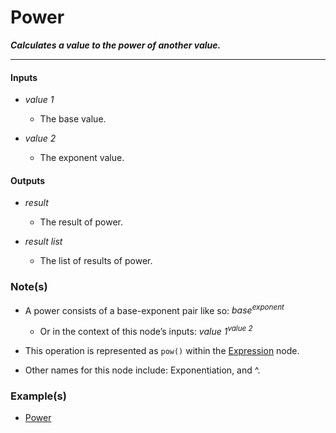 # Power

**_Calculates a value to the power of another value._**

---


#### Inputs

* _value 1_

  * The base value.

* _value 2_

  * The exponent value.


#### Outputs

* _result_

  * The result of power.

* _result list_

  * The list of results of power.


### Note(s)

* A power consists of a base-exponent pair like so: _base<sup>exponent</sup>_

  * Or in the context of this node’s inputs: _value 1<sup>value 2</sup>_

* This operation is represented as `pow()` within the [Expression](/nodes/ExpressionParser/documentation.md) node.

* Other names for this node include: Exponentiation, and ^.  


### Example(s)

* <a href="https://creator.trimble.com/graph?assetURI=whp:1c6dac6a-d4fe-4e2a-b24e-6559256503f4&version=latest" target="_blank">Power</a>

